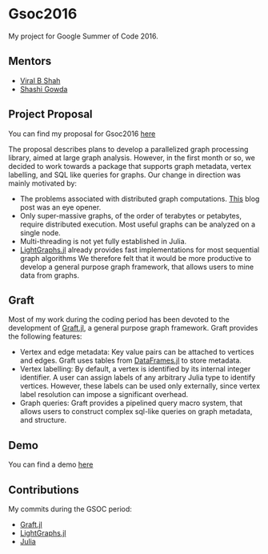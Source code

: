 # Gsoc2016
My project for Google Summer of Code 2016.

## Mentors
* [Viral B Shah](https://github.com/viralbshah)
* [Shashi Gowda](https://github.com/shashi)


## Project Proposal

You can find my proposal for Gsoc2016 [here](https://summerofcode.withgoogle.com/serve/6003629811040256/)

The proposal describes plans to develop a parallelized graph processing library, aimed at large graph analysis.
However, in the first month or so, we decided to work towards a package that supports graph metadata,
vertex labelling, and SQL like queries for graphs.
Our change in direction was mainly motivated by:

- The problems associated with distributed graph computations. [This](http://www.frankmcsherry.org/graph/scalability/cost/2015/01/15/COST.html)
blog post was an eye opener.
- Only super-massive graphs, of the order of terabytes or petabytes, require distributed execution. Most useful graphs can be analyzed on a single node.
- Multi-threading is not yet fully established in Julia.
- [LightGraphs.jl](https://github.com/JuliaGraphs/LightGraphs.jl) already provides fast implementations for most sequential graph algorithms
We therefore felt that it would be more productive to develop a general purpose graph framework, that allows users to mine data from graphs.


## Graft
Most of my work during the coding period has been devoted to the development of [Graft.jl](https://github.com/pranavtbhat/Graft.jl), a general purpose
graph framework. Graft provides the following features:
- Vertex and edge metadata: Key value pairs can be attached to vertices and edges. Graft uses tables from [DataFrames.jl](https://github.com/JuliaStats/DataFrames.jl)
to store metadata.
- Vertex labelling: By default, a vertex is identified by its internal integer identifier. A user can assign labels of any arbitrary Julia type to identify vertices. However, these labels can be used only externally, since vertex label resolution can impose a significant overhead.
- Graph queries: Graft provides a pipelined query macro system, that allows users to construct complex sql-like queries on graph metadata, and structure.

## Demo
You can find a demo [here](https://github.com/pranavtbhat/Graft.jl/blob/master/examples/Demo.md)

## Contributions
My commits during the GSOC period:
- [Graft.jl](https://github.com/pranavtbhat/Graft.jl/commits/master?author=pranavtbhat)
- [LightGraphs.jl](https://github.com/JuliaGraphs/LightGraphs.jl/commits/master?author=pranavtbhat)
- [Julia](https://github.com/JuliaLang/julia/commits/master?author=pranavtbhat)

